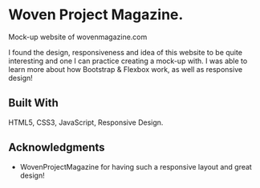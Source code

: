 # Woven Project Magazine.

Mock-up website of wovenmagazine.com

I found the design, responsiveness and idea of this website to be quite interesting and one I can practice creating a mock-up with. I was able to learn more about how Bootstrap & Flexbox work, as well as responsive design!

## Built With

HTML5, CSS3, JavaScript, Responsive Design.

## Acknowledgments

* WovenProjectMagazine for having such a responsive layout and great design!
